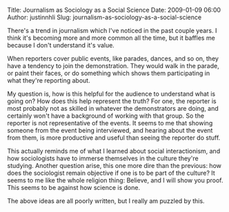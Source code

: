 Title: Journalism as Sociology as a Social Science
Date: 2009-01-09 06:00
Author: justinnhli
Slug: journalism-as-sociology-as-a-social-science

There's a trend in journalism which I've noticed in the past couple
years. I think it's becoming more and more common all the time, but it
baffles me because I don't understand it's value.

When reporters cover public events, like parades, dances, and so on,
they have a tendency to join the demonstration. They would walk in the
parade, or paint their faces, or do something which shows them
participating in what they're reporting about.

My question is, how is this helpful for the audience to understand what
is going on? How does this help represent the truth? For one, the
reporter is most probably not as skilled in whatever the demonstrators
are doing, and certainly won't have a background of working with that
group. So the reporter is not representative of the events. It seems to
me that showing someone from the event being interviewed, and hearing
about the event from them, is more productive and useful than seeing the
reporter do stuff.

This actually reminds me of what I learned about social interactionism,
and how sociologists have to immerse themselves in the culture they're
studying. Another question arise, this one more dire than the previous:
how does the sociologist remain objective if one is to be part of the
culture? It seems to me like the whole religion thing: Believe, and I
will show you proof. This seems to be against how science is done.

The above ideas are all poorly written, but I really am puzzled by this.

